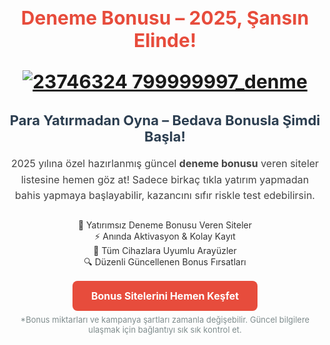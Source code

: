 <h1 style="font-size: 30px; color: #e74c3c; text-align: center; font-weight: bold;">
  Deneme Bonusu – 2025, Şansın Elinde!

[![23746324 799999997_denme](https://github.com/user-attachments/assets/185c3001-1c7a-4c47-abd7-364507c7fd66)](https://www.bilyoner.com/)



<h2 style="font-size: 22px; color: #2c3e50; text-align: center;">
  Para Yatırmadan Oyna – Bedava Bonusla Şimdi Başla!
</h2>

<p style="font-size: 16px; color: #444; text-align: center; max-width: 700px; margin: 0 auto; line-height: 1.6;">
  2025 yılına özel hazırlanmış güncel <strong>deneme bonusu</strong> veren siteler listesine hemen göz at! Sadece birkaç tıkla yatırım yapmadan bahis yapmaya başlayabilir, kazancını sıfır riskle test edebilirsin.
</p>

<ul style="list-style: none; padding: 0; text-align: center; margin-top: 25px; color: #333;">
  <li>🎁 Yatırımsız Deneme Bonusu Veren Siteler</li>
  <li>⚡️ Anında Aktivasyon & Kolay Kayıt</li>
  <li>📱 Tüm Cihazlara Uyumlu Arayüzler</li>
  <li>🔍 Düzenli Güncellenen Bonus Fırsatları</li>
</ul>

<p style="text-align: center; margin-top: 30px;">
  <a href="https://www.bilyoner.com/"
     style="background-color: #e74c3c; color: #ffffff; padding: 14px 30px; font-size: 16px; font-weight: bold; border-radius: 8px; text-decoration: none;">
     Bonus Sitelerini Hemen Keşfet
  </a>
</p>

<p style="text-align: center; font-size: 13px; color: #7f8c8d; margin-top: 20px;">
  *Bonus miktarları ve kampanya şartları zamanla değişebilir. Güncel bilgilere ulaşmak için bağlantıyı sık sık kontrol et.
</p>

<meta name="description" content="Yatırımsız deneme bonusu veren güncel bahis sitelerini keşfet. Ücretsiz oyna, risk almadan kazanmaya başla. 2025 listesi seni bekliyor!">
